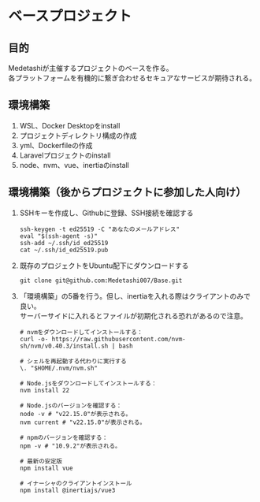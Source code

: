 # ベースプロジェクト

## 目的

Medetashiが主催するプロジェクトのベースを作る。  
各プラットフォームを有機的に繋ぎ合わせるセキュアなサービスが期待される。  

## 環境構築

1. WSL、Docker Desktopをinstall
2. プロジェクトディレクトリ構成の作成
3. yml、Dockerfileの作成
4. Laravelプロジェクトのinstall
5. node、nvm、vue、inertiaのinstall

## 環境構築（後からプロジェクトに参加した人向け）

1. SSHキーを作成し、Githubに登録、SSH接続を確認する  
    ```
    ssh-keygen -t ed25519 -C "あなたのメールアドレス"
    eval "$(ssh-agent -s)"
    ssh-add ~/.ssh/id_ed25519
    cat ~/.ssh/id_ed25519.pub
    ```

2. 既存のプロジェクトをUbuntu配下にダウンロードする 
    ```
    git clone git@github.com:Medetashi007/Base.git  
    ```
3. 「環境構築」の5番を行う。但し、inertiaを入れる際はクライアントのみで良い。  
    サーバーサイドに入れるとファイルが初期化される恐れがあるので注意。
    
    ```
    # nvmをダウンロードしてインストールする：
    curl -o- https://raw.githubusercontent.com/nvm-sh/nvm/v0.40.3/install.sh | bash
    
    # シェルを再起動する代わりに実行する
    \. "$HOME/.nvm/nvm.sh"
    
    # Node.jsをダウンロードしてインストールする：
    nvm install 22
    
    # Node.jsのバージョンを確認する：
    node -v # "v22.15.0"が表示される。
    nvm current # "v22.15.0"が表示される。
    
    # npmのバージョンを確認する：
    npm -v # "10.9.2"が表示される。

    # 最新の安定版
    npm install vue

    # イナーシャのクライアントインストール
    npm install @inertiajs/vue3
    ```
